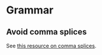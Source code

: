 # Grammar

## Avoid comma splices

See [this resource on comma splices](https://www.iup.edu/writingcenter/writing-resources/punctuation/comma-splices/).
